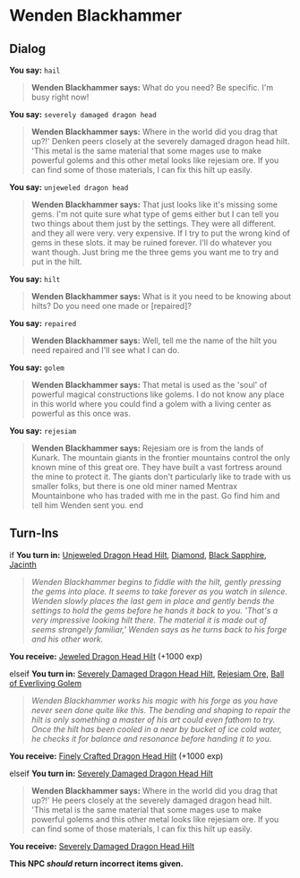 # Wenden Blackhammer
## Dialog

**You say:** `hail`



>**Wenden Blackhammer says:** What do you need?  Be specific. I'm busy right now!

**You say:** `severely damaged dragon head`



>**Wenden Blackhammer says:** Where in the world did you drag that up?!' Denken peers closely at the severely damaged dragon head hilt. 'This metal is the same material that some mages use to make powerful golems and this other metal looks like rejesiam ore. If you can find some of those materials, I can fix this hilt up easily.

**You say:** `unjeweled dragon head`



>**Wenden Blackhammer says:** That just looks like it's missing some gems. I'm not quite sure what type of gems either but I can tell you two things about them just by the settings.  They were all different. and they all were very. very expensive. If I try to put the wrong kind of gems in these slots. it may be ruined forever.  I'll do whatever you want though. Just bring me the three gems you want me to try and put in the hilt.

**You say:** `hilt`



>**Wenden Blackhammer says:** What is it you need to be knowing about hilts?  Do you need one made or [repaired]?

**You say:** `repaired`



>**Wenden Blackhammer says:** Well, tell me the name of the hilt you need repaired and I'll see what I can do.

**You say:** `golem`



>**Wenden Blackhammer says:** That metal is used as the 'soul' of powerful magical constructions like golems. I do not know any place in this world where you could find a golem with a living center as powerful as this once was.

**You say:** `rejesiam`



>**Wenden Blackhammer says:** Rejesiam ore is from the lands of Kunark. The mountain giants in the frontier mountains control the only known mine of this great ore. They have built a vast fortress around the mine to protect it. The giants don't particularly like to trade with us smaller folks, but there is one old miner  named Mentrax Mountainbone who has traded with me in the past. Go find him and tell him Wenden sent you.
end

## Turn-Ins




if **You turn in:** [Unjeweled Dragon Head Hilt](/item/20668), [Diamond](/item/10037), [Black Sapphire](/item/10036), [Jacinth](/item/10053)


>*Wenden Blackhammer begins to fiddle with the hilt, gently pressing the gems into place. It seems to take forever as you watch in silence. Wenden slowly places the last gem in place and gently bends the settings to hold the gems before he hands it back to you. 'That's a very impressive looking hilt there. The material it is made out of seems strangely familiar,' Wenden says as he turns back to his forge and his other work.*


 **You receive:**  [Jeweled Dragon Head Hilt](/item/20671) (+1000 exp)

elseif **You turn in:** [Severely Damaged Dragon Head Hilt](/item/20669), [Rejesiam Ore](/item/20666), [Ball of Everliving Golem](/item/20677)


>*Wenden Blackhammer works his magic with his forge as you have never seen done quite like this. The bending and shaping to repair the hilt is only something a master of his art could even fathom to try. Once the hilt has been cooled in a near by bucket of ice cold water, he checks it for balance and resonance before handing it to you.*


 **You receive:**  [Finely Crafted Dragon Head Hilt](/item/20672) (+1000 exp)

elseif **You turn in:** [Severely Damaged Dragon Head Hilt](/item/20669)


>**Wenden Blackhammer says:** Where in the world did you drag that up?!' He peers closely at the severely damaged dragon head hilt. 'This metal is the same material that some mages use to make powerful golems and this other metal looks like rejesiam ore. If you can find some of those materials, I can fix this hilt up easily.


 **You receive:**  [Severely Damaged Dragon Head Hilt](/item/20669) 

**This NPC *should* return incorrect items given.**



